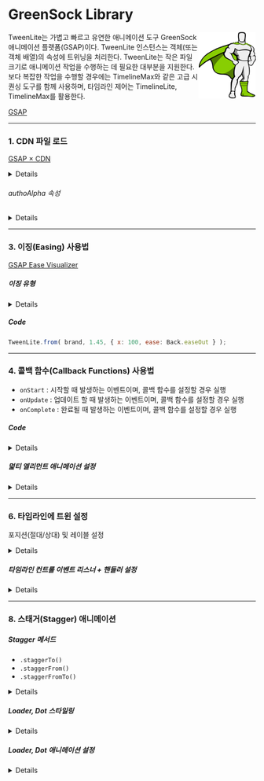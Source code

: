 # GreenSock Library

<img src="../../ASSETS/greensock.png" alt="GreenSock" align="right">

TweenLite는 가볍고 빠르고 유연한 애니메이션 도구 GreenSock 애니메이션 플랫폼(GSAP)이다.
TweenLite 인스턴스는 객체(또는 객체 배열)의 속성에 트위닝을 처리한다.
TweenLite는 작은 파일 크기로 애니메이션 작업을 수행하는 데 필요한 대부분을 지원한다.
보다 복잡한 작업을 수행할 경우에는 TimelineMax와 같은 고급 시퀀싱 도구를 함께 사용하며,
타임라인 제어는 TimelineLite, TimelineMax를 활용한다.

[GSAP](https://greensock.com/gsap)

<!--
#### Tutorials
- [Get Started: GSAP JS](https://greensock.com/get-started-js)
- [Jump Start: GSAP JS](https://greensock.com/jump-start-js)
-->

---

### 1. CDN 파일 로드

[GSAP × CDN](https://cdnjs.com/libraries/gsap)

<details>
```html
<!-- 필수: TweenLite Core -->
<script src="https://cdnjs.cloudflare.com/ajax/libs/gsap/1.19.1/TweenLite.min.js"></script>
<!-- 옵션: CSS Plugin -->
<script src="https://cdnjs.cloudflare.com/ajax/libs/gsap/1.19.1/plugins/CSSPlugin.min.js"></script>
<!-- 옵션: EasePack -->
<script src="https://cdnjs.cloudflare.com/ajax/libs/gsap/1.19.1/easing/EasePack.min.js"></script>

<!-- —————————————————————————————————————————————————————————————————————————————————————————— -->

<!-- TweenMax: 모두 포함 버전 -->
<script src="https://cdnjs.cloudflare.com/ajax/libs/gsap/1.19.1/TweenMax.min.js"></script>
```
</details>

---

### 2. 기본 사용법

- [TweenLite Documentation](https://greensock.com/docs/#/HTML5/GSAP/TweenLite/)
- [TweenMax Documentation](https://greensock.com/docs/#/HTML5/GSAP/TweenMax/)

##### TweenLite 메서드

- `.to()`     : 설정 값이 끝(to) 설정이 된다.
- `.from()`   : 설정 값이 시작(from) 설정이 된다.
- `.fromTo()` : 설정1 값이 시작(from), 설정2 값이 끝(to) 설정이 된다.
- `.set()`    : 설정 값이 초기(initial) 설정이 된다.

##### Code

<details>
```js
// TweenLite 인스턴스 메서드
//    .to(), .from(), .fromTo(), .set()
// TweenLite.to(문서객체요소, 시간(초), {속성});
//    속성: x, y, opacity

// 문서객체 변수에 참조
var brand = document.querySelector('.brand'); // $('.brand');

// 문서객체에 TweenLite 트위닝 설정 —————————————————————————————— //

// .to()
TweenLite.to( brand , 0.45, {x: 300} );

// .from()
TweenLite.from( brand , 1, {x: -300} );

// .fromTo()
TweenLite.fromTo( brand , 1.2, {x: -300}, {x: 300} );

// .set()
TweenLite.set( brand , {y: -20} );

// .from() + autoAlpha + delay
// 1초 뒤에 1초 동안 alpha 값을 자동 설정(0에서 시작)
TweenLite.from( brand, 1, { autoAlpha: 0, delay: 1 });
```
</details>

###### authoAlpha 속성

<details>
GSAP에서 제공하는 특별한 속성으로 `opacity` + `visibility`를 하나로 합친 속성이다.
autoAlpha 속성 값 0 설정이란? 다음 설정과 같다.

```css
{
  opacity: 0;
  visibility: hidden;
}
```

트위닝 과정에서 `visibility` 값이 `inherit` 값으로 설정 변경되며, `opacity` 값은 `1`로 변경 된다.


<img src="../../ASSETS/greensock-tweenlite-autoalpha.png" alt="">
</details>

---

### 3. 이징(Easing) 사용법

[GSAP Ease Visualizer](https://greensock.com/ease-visualizer)

##### 이징 유형

<details>
ease | type
--- | ---
`Power0` | `easeNone`
`Power1` | `easeIn`
`Power2` | `easeOut`
`Power3` | `easeInOut`
`Back` |
`Elastic` |
`Bounce` |
`Rough` |
`SlowMo` |
`SteppedEase.config(n)` |
`Circ` |
`Expo` |
`Sine` |
`customElse.create()` |
</details>

##### Code

```js
TweenLite.from( brand, 1.45, { x: 100, ease: Back.easeOut } );
```

---

### 4. 콜백 함수(Callback Functions) 사용법

- `onStart` : 시작할 때 발생하는 이벤트이며, 콜백 함수를 설정할 경우 실행
- `onUpdate` : 업데이트 할 때 발생하는 이벤트이며, 콜백 함수를 설정할 경우 실행
- `onComplete` : 완료될 때 발생하는 이벤트이며, 콜백 함수를 설정할 경우 실행

##### Code

<details>
```js
var update_count = 0;
TweenLite.from(
  brand, 1,
  { opacity: 0, y: -200 },
  // 이벤트 핸들러 설정
  onStart: startAction,
  onUpdate: updateAction,
  onComplete: completeAction
);

function startAction()    { console.log( '애니메이션 시작!' ); }
function updateAction()   { console.log( '애니메이션 업데이트!', ++update_count ); }
function completeAction() { console.log( '애니메이션 완료!' ); }
```
</details>

---

### 5. 타임라인(Timeline) 사용법

- [SimpleTimeline](https://greensock.com/docs/#/HTML5/GSAP/Core/SimpleTimeline/)
- [TimelineLite Documentation](https://greensock.com/docs/#/HTML5/GSAP/TimelineLite/)
- [TimelineMax Documentation](https://greensock.com/docs/#/HTML5/GSAP/TimelineMax/)

##### CDN

<details>
```html
<!-- TimelineLite CDN -->
<script src="https://cdnjs.cloudflare.com/ajax/libs/gsap/1.19.1/TimelineLite.min.js"></script>

<!-- TimelineMax CDN -->
<script src="https://cdnjs.cloudflare.com/ajax/libs/gsap/1.19.1/TimelineMax.min.js"></script>
```
</details>

##### 멅티 엘리먼트 애니메이션 설정

<details>
```js
var $soundtrac      = $('.soundtrac');
var $disney_pixar   = $('.disney-pixar');
var $logo           = $('.logo');
var $eve            = $('.eve');
var $m_o            = $('.m-o');
var $wall_e         = $('.wall-e');
var $music_composed = $('.music-composed');

// 멀티 엘리먼트 애니메이션 설정 —————————————————————————————————————————————————————————————————————————
TweenMax.from( $soundtrac,      0.3, { autoAlpha: 0, y: -100, ease: Power1.easeOut, delay: 0   } );
TweenMax.from( $disney_pixar,   0.3, { autoAlpha: 0, y: -100, ease: Power1.easeOut, delay: 0.2 } );
TweenMax.from( $logo,           0.3, { autoAlpha: 0, y: -100, ease: Power1.easeOut, delay: 0.4 } );
TweenMax.from( $eve,            0.3, { autoAlpha: 0, y: -100, ease: Power1.easeOut, delay: 0.6 } );
TweenMax.from( $m_o,            0.3, { autoAlpha: 0, y: -100, ease: Power1.easeOut, delay: 0.8 } );
TweenMax.from( $wall_e,         0.3, { autoAlpha: 0, y: -100, ease: Power1.easeOut, delay: 1.0 } );
TweenMax.from( $music_composed, 0.3, { autoAlpha: 0, y: -100, ease: Power1.easeOut, delay: 1.2 } );
```
</details>

##### 멅티 엘리먼트 ➡︎ 타임라인 기반 애니메이션 설정

<details>
```js
// 타임라인 애니메이션 설정 —————————————————————————————————————————————————————————————————————————
var tl = new TimelineLite();

tl
  // delay 속성 없이도 먼저 애니메이션 큐(Queue)에 쌓인 애니메이션부터 순차적 실행
  .from( $soundtrac,      0.3, { autoAlpha: 0, y: -100, ease: Power1.easeOut } )
  .from( $disney_pixar,   0.3, { autoAlpha: 0, y: -100, ease: Power1.easeOut } )
  .from( $logo,           0.3, { autoAlpha: 0, y: -100, ease: Power1.easeOut } )
  // '-=0.15' 설정할 경우, 0.15 초씩 빠르게 애니메이션 진행 (상대적 설정)
  .from( $eve,            0.3, { autoAlpha: 0, y: -100, ease: Power1.easeOut }, '-=0.15' )
  .from( $m_o,            0.3, { autoAlpha: 0, y: -100, ease: Power1.easeOut }, '-=0.15' )
  .from( $wall_e,         0.3, { autoAlpha: 0, y: -100, ease: Power1.easeOut }, '-=0.15' )
  .from( $music_composed, 0.3, { autoAlpha: 0, y: -100, ease: Power1.easeOut }, '-=0.15' );
```
</details>

---

### 6. 타임라인에 트윈 설정

포지션(절대/상대) 및 레이블 설정

<details>
```js
var tl = new TimelineLite();

tl
  .from( $soundtrac,      0.3, { autoAlpha: 0, y: -100, ease: Power1.easeOut } )
  // 레이블 설정
  .add('intro')
  .from( $disney_pixar,   0.3, { autoAlpha: 0, y: -100, ease: Power1.easeOut }, '-=0.15' )
  .from( $logo,           0.3, { autoAlpha: 0, y: -100, ease: Power1.easeOut }, '-=0.15' )
  // 레이블을 뒤에 제공하면, 레이블과 동시에 애니메이션 진행
  .from( $eve,            0.3, { autoAlpha: 0, y: -100, ease: Power1.easeOut }, 'intro' )
  .from( $m_o,            0.3, { autoAlpha: 0, y: -100, ease: Power1.easeOut }, 'intro+=0.18' )
  // 숫자를 설정할 경우, 절대 위치 설정처럼 애니메이션 진행 (절대적 설정)
  .from( $wall_e,         0.3, { autoAlpha: 0, y: -100, ease: Power1.easeOut }, 2.5 )
  .from( $music_composed, 0.3, { autoAlpha: 0, y: -100, ease: Power1.easeOut }, 3 );
```
</details>

---

### 7. 타임라인 컨트롤

- `.play()`
- `.pause()`
- `.resume()`
- `.reverse()`
- `.timeScale()`
- `.seek()`
- `.progress()`
- `.restart()`

##### 컨트롤 버튼

<details>
```html
<button type="button" class="button is-play">play</button>
<button type="button" class="button is-pause">pause</button>
<button type="button" class="button is-resume">resume</button>
<button type="button" class="button is-reverse">reverse</button>
<button type="button" class="button is-speed-up">speed up</button>
<button type="button" class="button is-speed-down">speed down</button>
<button type="button" class="button is-seek-1s">seek 1sec</button>
<button type="button" class="button is-goto-50p">go to 50%</button>
<button type="button" class="button is-restart">restart</button>
```
</details>

##### 타임라인 컨트롤 이벤트 리스너 + 핸들러 설정

<details>
```js
$('.button.is-play').on('click', $.proxy(tl.play, tl));
$('.button.is-pause').on('click', $.proxy(tl.pause, tl));
$('.button.is-resume').on('click', $.proxy(tl.resume, tl));
$('.button.is-reverse').on('click', $.proxy(tl.reverse, tl));
$('.button.is-speed-up').on('click', $.proxy(tl.timeScale, tl, 8));
$('.button.is-speed-down').on('click', $.proxy(tl.timeScale, tl, 0.5));
$('.button.is-seek-1s').on('click', $.proxy(tl.seek, tl, 1));
$('.button.is-goto-50p').on('click', $.proxy(tl.progress, tl, 0.5));
$('.button.is-restart').on('click', $.proxy(tl.restart, tl));
```
</details>

---

### 8. 스태거(Stagger) 애니메이션

##### Stagger 메서드

- `.staggerTo()`
- `.staggerFrom()`
- `.staggerFromTo()`

<details>
```js
// .staggerFrom()
tl.staggerFrom($buttons, 0.3, {x: 100, ease: Power3.easeOut}, 0.1);

// .staggerTo()
tl.staggerTo($buttons, 0.3, {x: -20, ease: Power3.easeOut}, 0.1);

// .staggerFromTo()
tl.staggerTo(
  $buttons,
  0.3,
  {autoAlpha: 0, x: 20},
  {autoAlpha: 1, x: 0, ease: Power3.easeOut},
  0.1);

// .staggerFrom() + cycle
tl.staggerFrom($buttons, 0.3, {
  cycle: {
    x: [50, -50],
    // scale: [2, 0.5],
    // rotation: [20, -20],
  },
  autoAlpha: 0,
  ease: Back.easeOut
}, 0.1);
```
</details>

---

### 9. TimelineMax vs TimelineLite

##### Loader 마크업

<details>
```html
<div class="loader" role="group" aria-label="로딩 중....">
  <div class="dot"></div>
  <div class="dot"></div>
  <div class="dot"></div>
  <div class="dot"></div>
</div>
```
</details>

##### Loader, Dot 스타일링

<details>
```scss
.loader {
  position: absolute;
  top: 50%;
  left: 50%;
  transform: translate(-50%, -50%)
  .dot {
    display: inline-block;
    width: 12px;
    height: 12px;
    margin-right: 6px;
    border: 2px solid #2b4d66;
    border-radius: 50%;
  }
}
```
</details>

##### Loader, Dot 애니메이션 설정

<details>
```js
// { paused: true } 옵션 전달 : 일시정지
var tl = new TimelineLite({ paused: true });

// Loader 타임라인 인스턴스 생성
var tlLoader = new TimelineLite();

// Loader, Dot 문서 객체 참조
var $loader = $('.loader');
var $dots   = $('.dot', $loader);

tlLoader
  .staggerFromTo(
    $dots,
    0.3,
    { autoAlpha: 0, y: 0 },
    { autoAlpha: 1, y: 20, ease: Back.easeInOut },
    0.05
  )
  .fromTo(
    $loader,
    0.3,
    { autoAlpha: 1, scale: 1.3 },
    { autoAlpha: 0, scale: 1, ease: Power0.easeNone },
    0.9
  );
```
</details>

#### TimelineLite ➡︎ TimelineMax로 변경

```html
<script src="https://cdnjs.cloudflare.com/ajax/libs/gsap/1.19.1/TimelineMax.min.js"></script>
```

##### 반복 설정 및 완료 이벤트 리스닝 & 콜백

<details>
```js
var tl = new TimelineLite({ paused: true });

// { repeat: -1 } : 무한 반복 설정.
var tlLoader = new TimelineMax({ repeat: -1 });

// { repeat: 2 } : 해당 카운트 만큼 반복 후, 완료 시 loadContent 함수 호출
var tlLoader = new TimelineMax({ repeat: 2, onComplete: loadContent });

funtion loadContent() {
  console.log('Loader 애니메이션 완료');
}
```
</details>

##### 콜백 함수 내부에 Loader Out 애니메이션 설정

<details>
```js
var tlLoader = new TimelineMax({ repeat: 2, onComplete: loadContent });

funtion loadContent() {
  var tlLoaderOut = new TimelineLite();
  tlLoaderOut
    .to($loader, 0.3, { autoAlpha: 1, scale: 1.3, ease: Power0,easeNone })
    .staggerFromTo(
      $dots,
      0.3,
      { y: 0, autoAlpha: 0 },
      { y: 20, autoAlpha: 1, ease: Back.easeInOut },
      0.05,
      0
    )
    .to($loader, 0.3, { y: -150, autoAlpha: 0, ease: Back.easeIn }, '+=0.3');
}
```
</details>

##### 로더 완료 시, 색상 변경 및 contentIn 콜백

<details>
```js
funtion loadContent() {
  // #2. { onComplete: contentIn } 설정
  var tlLoaderOut = new TimelineLite({ onComplete: contentIn });
  tlLoaderOut
    // #1. .set() 설정
    .set($dots, { backgroundColor: '#2b4d66' })
    // ...
}

function contentIn() {
  // tl 인스턴스 play() 메서드 수행
  tl.play();
}
```
</details>


---

### 10. TweenMax 응용

`addPause()` 메서드를 추가한 후, `play()`, `reverse()`로 컨트롤

<details>
```js
var tl = new TimelineLite({ paused: true });
var $box = $('.box');
var $button_prev, $button_next;

// 타임라인 인스턴스 설정
tl
  .to($box, 0.6, {x: '100%', y: '100%', ease:Power2.easeInOut})
  .addPause() // 일시정지 추가
  .to($box, 0.6, {x: '50%', y: '50%', ease:Power2.easeInOut})
  .addPause()
  .to($box, 0.6, {rotation: 90, transformOrigin: '100% 100%', ease:Power2.easeInOut})
  .addPause()
  // xPercent: 속성 값을 주면, 박스가 설정 값 만큼 이동
  .to($box, 0.6, {rotation: 0, xPercent: -100, ease: Powser2.easeInOut})
  .addPause()
  .to($box, 0.6, {rotation: 720, transformOrigin: '50% 50%', ease: Powser2.easeInOut});

// 이벤트 리스너 설정, 핸들러 바인딩
$button_prev.on('click', $.proxy(tl.play, tl));
$button_next.on('click', $.proxy(tl.reverse, tl));
```
</details>
